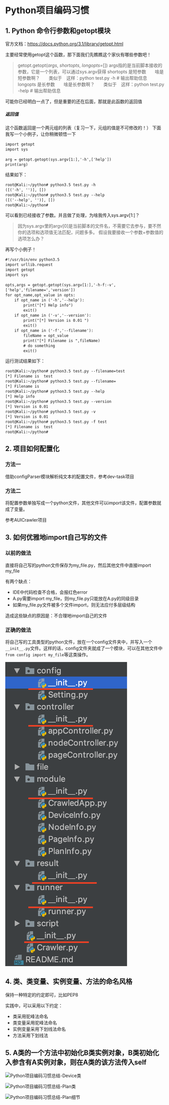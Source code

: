 # Python项目编码习惯

## 1. Python 命令行参数和getopt模块

官方文档：https://docs.python.org/3.1/library/getopt.html

主要经常使用getopt这个函数，那下面我们先瞧瞧这个家伙有哪些参数吧！

> getopt.getopt(*args*, *shortopts*, *longopts=*[])
>  args指的是当前脚本接收的参数，它是一个列表，可以通过sys.argv获得
>  shortopts 是短参数　　啥是短参数啊？　　类似于　这样：python test.py -h # 输出帮助信息
>  longopts  是长参数　　啥是长参数啊？　　类似于　这样：python test.py -help # 输出帮助信息

可能你已经明白一点了，但是重要的还在后面，那就是此函数的返回值

##### 返回值

这个函数返回是一个两元组的列表（复习一下，元组的值是不可修改的！）
 下面我写一个小例子，让你稍微顿悟一下

```
import getopt
import sys

arg = getopt.getopt(sys.argv[1:],'-h',['help'])
print(arg)
```

结果如下：

```
root@Kali:~/python# python3.5 test.py -h
([('-h', '')], [])
root@Kali:~/python# python3.5 test.py --help
([('--help', '')], [])
root@Kali:~/python# 
```

可以看到已经接收了参数。并且做了处理，为啥我传入sys.argv[1:]？

> 因为sys.argv里的argv[0]是当前脚本的文件名，不需要它去参与，要不然你的选项和选项值无法匹配，问题多多。
>  假设我要接收一个参数+参数值的选项怎么办？

再写个小例子！

```
#!/usr/bin/env python3.5
import urllib.request
import getopt
import sys

opts,args = getopt.getopt(sys.argv[1:],'-h-f:-v',['help','filename=','version'])
for opt_name,opt_value in opts:
    if opt_name in ('-h','--help'):
        print("[*] Help info")
        exit()
    if opt_name in ('-v','--version'):
        print("[*] Version is 0.01 ")
        exit()
    if opt_name in ('-f','--filename'):
        fileName = opt_value
        print("[*] Filename is ",fileName)
        # do something
        exit()
```

运行测试结果如下：

```
root@Kali:~/python# python3.5 test.py --filename=test
[*] Filename is  test
root@Kali:~/python# python3.5 test.py --filename=
[*] Filename is  
root@Kali:~/python# python3.5 test.py --help
[*] Help info
root@Kali:~/python# python3.5 test.py --version
[*] Version is 0.01 
root@Kali:~/python# python3.5 test.py -v
[*] Version is 0.01 
root@Kali:~/python# python3.5 test.py -f test
[*] Filename is  test
root@Kali:~/python# 
```



## 2. 项目如何配置化

### 方法一

借助configParser模块解析纯文本的配置文件，参考dev-task项目

### 方法二

将配置参数单独写成一个python文件，其他文件可以import该文件，配置参数就成了变量。

参考AUICrawler项目



## 3. 如何优雅地import自己写的文件

### 以前的做法

直接将自己写的python文件保存为my_file.py，然后其他文件中直接import my_file

有两个缺点：

- IDE中代码检查不合格，会报红色error
- A.py需要import my_file，则my_file.py只能放在A.py的同级目录
- 如果my_file.py文件被多个文件import，则无法应付多层级结构

造成这些缺点的原因是：不合理地import自己的文件

### 正确的做法

将自己写的工具类型的python文件，放在一个config文件夹中，并写入一个`__init__.py`文件。这样的话，config文件夹就成了一个模块，可以在其他文件中`from config import my_file`等这类操作。

![如何优雅地import自己写的文件-正确做法](../images/如何优雅地import自己写的文件-正确做法.png)

## 4. 类、类变量、实例变量、方法的命名风格

保持一种特定的约定即可，比如PEP8



实践中，可以采用以下约定：

- 类采用驼峰法命名
- 类变量采用驼峰法命名
- 实例变量采用下划线法命名
- 方法采用下划线法



## 5. A类的一个方法中初始化B类实例对象，B类初始化入参含有A实例对象，则在A类的该方法传入self

![Python项目编码习惯总结-Device类](/Users/zhangjinzhi/Documents/GitHub/Summary/images/Python项目编码习惯总结-Device类.png)

![Python项目编码习惯总结-Plan类](/Users/zhangjinzhi/Documents/GitHub/Summary/images/Python项目编码习惯总结-Plan类.png)

![Python项目编码习惯总结-Plan细节](/Users/zhangjinzhi/Documents/GitHub/Summary/images/Python项目编码习惯总结-Plan细节.png)





